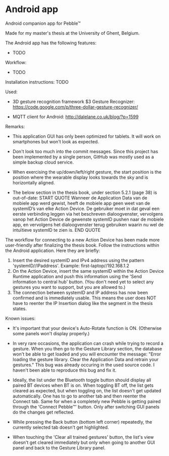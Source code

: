 # Android app
Android companion app for Pebble™

Made for my master's thesis at the University of Ghent, Belgium.

The Android app has the following features:
- TODO

Workflow:
- TODO

Installation instructions:
TODO

Used:
- 3D gesture recognition framework $3 Gesture Recognizer:
https://code.google.com/p/three-dollar-gesture-recognizer/

- MQTT client for Android:
http://dalelane.co.uk/blog/?p=1599

Remarks:
- This application GUI has only been optimized for tablets. It will work on smartphones but won't look as expected.

- Don't look too much into the commit messages. Since this project has been implemented by a single person, GitHub was mostly used as a simple backup cloud service.

- When exercising the up/down/left/right gesture, the start position is the position where the wearable display looks towards the sky and is horizontally aligned.

- The below section in the thesis book, under section 5.2.1 (page 38) is out-of-date:
START QUOTE
Wanneer de Application Data van de mobiele app werd gewist, heeft de mobiele app geen weet van 
de systemID’s van elke Action Device. De gebruiker moet in dat geval een eerste verbinding leggen
via het beschreven dialoogvenster, vervolgens vanop het Action Device de gewenste systemID
pushen naar de mobiele app, en vervolgens het dialoogvenster terug gebruiken waarin nu wel de
intuïtieve systemID te zien is.
END QUOTE

The workflow for connecting to a new Action Device has been made more user-friendly after finalizing the thesis book.
Follow the instructions within the Android application.
Here they are briefly:
1) Insert the desired systemID and IPv4 address using the pattern 'systemID//IPaddress'. Example: first-laptop//192.168.1.2
2) On the Action Device, insert the same systemID within the Action Device Runtime application and push this information using the 'Send information to central hub' button. (You don't need yet to select any gestures you want to support, but you are allowed to.)
3) The connection between systemID and IP address has now been confirmed and is immediately usable.
This means the user does NOT have to reenter the IP Insertion dialog like the segment in the thesis states.


Known issues:
- It's important that your device's Auto-Rotate function is ON. (Otherwise some panels won't display properly.)

- In very rare occasions, the application can crash while trying to record a gesture. When you then go to the Gesture Library section, the database won't be able to get loaded and you will encounter the message: "Error loading the gesture library. Clear the Application Data and retrain your gestures."
This bug was already occuring in the used source code. I haven't been able to reproduce this bug and fix it.

- Ideally, the list under the Bluetooth toggle button should display all paired BT devices when BT is on. When toggling BT off, the list gets cleared as expected, but when toggling on, the list doesn't get updated automatically. One has to go to another tab and then reenter the Connect tab.
Same for when a completely new Pebble is getting paired through the 'Connect Pebble™' button. Only after switching GUI panels do the changes get reflected.

- While pressing the Back button (bottom left corner) repeatedly, the currently selected tab doesn't get highlighted.

- When touching the 'Clear all trained gestures' button, the list's view doesn't get cleared immediately but only when going to another GUI panel and back to the Gesture Library panel.

